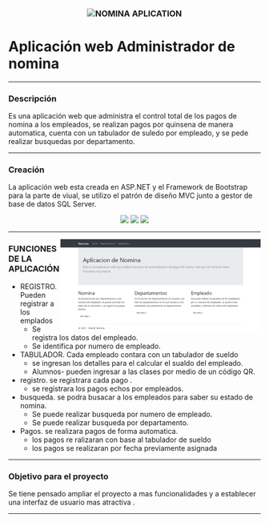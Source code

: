 <h3 align="center">
  <img src="" alt="NOMINA APLICATION" width="200">
</h3>

# Aplicación web Administrador de nomina

<hr/>

### Descripción 

Es una aplicación web que administra el control total de los pagos de nomina a los empleados, se realizan pagos por quinsena de manera automatica, cuenta con un tabulador de suledo por empleado, y se pede realizar busquedas por departamento.

<hr/>

### Creación 

La aplicación web esta creada en ASP.NET y el Framework de Bootstrap para la parte de viual, se utilizo el patrón de diseño MVC junto a gestor de base de datos SQL Server.

<div align="center">
  <img src="https://img.shields.io/badge/-ASP.NET-512BD4?style=flat&logo=net&logoColor=white%22"> 
  <img src="https://img.shields.io/badge/-Microsoft%20SQL%20Server-CC2927?style=flat&logo=Microsoft%20SQL%20Server&logoColor=white%22">
  <img src="https://img.shields.io/badge/-Bootstrap-7952B3?style=flat&logo=bootstrap&logoColor=white%22">
</div>

<hr/>
  
  <img  align='right' src="https://github.com/JACKZON-DEVELOPER/project-nomina/blob/276fd61fbdda1edfada643639b58262526947f05/web_nomina.png" alt="Pantalla Sietema WEb" width="400">

### FUNCIONES DE LA APLICACIÓN

* REGISTRO. Pueden registrar a los emplados 
  - Se registra los datos del empleado. 
  - Se identifica por numero de empleado.
* TABULADOR. Cada empleado contara con un tabulador de sueldo
  - se ingresan los detalles para el calcular el sualdo del empleado.
  - Alumnos- pueden ingresar a las clases por medio de un código QR.
* registro. se registrara cada pago .
  - se registrara los pagos echos por empleados.
* busqueda. se podra busacar a los empleados para saber su estado de nomina. 
  - Se puede realizar busqueda por numero de empleado.
  - Se puede realizar busqueda por departamento.
* Pagos. se realizara pagos de forma automatica. 
  - los pagos re ralizaran con base al tabulador de sueldo
  - los pagos se realizaran por fecha previamente asignada



<hr/>

### Objetivo para el proyecto

Se tiene pensado ampliar el proyecto a mas funcionalidades y a establecer una interfaz de usuario mas atractiva .

<hr/>




